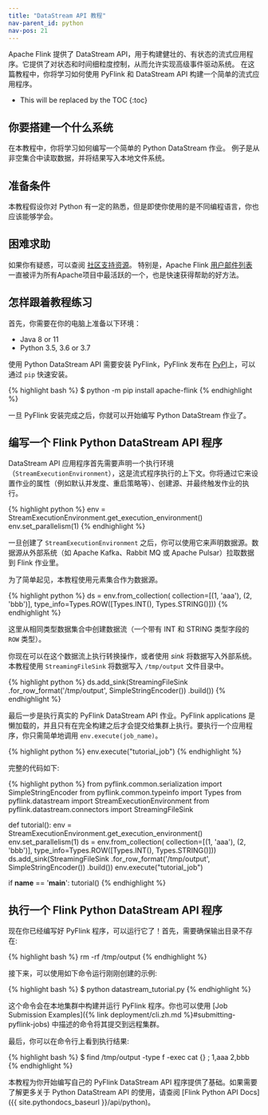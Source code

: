 ```yaml
---
title: "DataStream API 教程"
nav-parent_id: python
nav-pos: 21
---
```

<!--
Licensed to the Apache Software Foundation (ASF) under one
or more contributor license agreements.  See the NOTICE file
distributed with this work for additional information
regarding copyright ownership.  The ASF licenses this file
to you under the Apache License, Version 2.0 (the
"License"); you may not use this file except in compliance
with the License.  You may obtain a copy of the License at

  http://www.apache.org/licenses/LICENSE-2.0

Unless required by applicable law or agreed to in writing,
software distributed under the License is distributed on an
"AS IS" BASIS, WITHOUT WARRANTIES OR CONDITIONS OF ANY
KIND, either express or implied.  See the License for the
specific language governing permissions and limitations
under the License.
-->

Apache Flink 提供了 DataStream API，用于构建健壮的、有状态的流式应用程序。它提供了对状态和时间细粒度控制，从而允许实现高级事件驱动系统。
在这篇教程中，你将学习如何使用 PyFlink 和 DataStream API 构建一个简单的流式应用程序。

* This will be replaced by the TOC
{:toc}

## 你要搭建一个什么系统

在本教程中，你将学习如何编写一个简单的 Python DataStream 作业。
例子是从非空集合中读取数据，并将结果写入本地文件系统。

## 准备条件

本教程假设你对 Python 有一定的熟悉，但是即使你使用的是不同编程语言，你也应该能够学会。

## 困难求助

如果你有疑惑，可以查阅 [社区支持资源](https://flink.apache.org/zh/community.html)。
特别是，Apache Flink [用户邮件列表](https://flink.apache.org/zh/community.html#mailing-lists) 一直被评为所有Apache项目中最活跃的一个，也是快速获得帮助的好方法。

## 怎样跟着教程练习

首先，你需要在你的电脑上准备以下环境：

* Java 8 or 11
* Python 3.5, 3.6 or 3.7

使用 Python DataStream API 需要安装 PyFlink，PyFlink 发布在 [PyPI](https://pypi.org/project/apache-flink/)上，可以通过 `pip` 快速安装。 

{% highlight bash %}
$ python -m pip install apache-flink
{% endhighlight %}

一旦 PyFlink 安装完成之后，你就可以开始编写 Python DataStream 作业了。

## 编写一个 Flink Python DataStream API 程序

DataStream API 应用程序首先需要声明一个执行环境（`StreamExecutionEnvironment`），这是流式程序执行的上下文。你将通过它来设置作业的属性（例如默认并发度、重启策略等）、创建源、并最终触发作业的执行。

{% highlight python %}
env = StreamExecutionEnvironment.get_execution_environment()
env.set_parallelism(1)
{% endhighlight %}

一旦创建了 `StreamExecutionEnvironment` 之后，你可以使用它来声明数据源。数据源从外部系统（如 Apache Kafka、Rabbit MQ 或 Apache Pulsar）拉取数据到 Flink 作业里。

为了简单起见，本教程使用元素集合作为数据源。

{% highlight python %}
ds = env.from_collection(
    collection=[(1, 'aaa'), (2, 'bbb')],
    type_info=Types.ROW([Types.INT(), Types.STRING()]))
{% endhighlight %}

这里从相同类型数据集合中创建数据流（一个带有 INT 和 STRING 类型字段的 `ROW` 类型）。

你现在可以在这个数据流上执行转换操作，或者使用 _sink_ 将数据写入外部系统。本教程使用 `StreamingFileSink` 将数据写入 `/tmp/output` 文件目录中。

{% highlight python %}
ds.add_sink(StreamingFileSink
    .for_row_format('/tmp/output', SimpleStringEncoder())
    .build())
{% endhighlight %}

最后一步是执行真实的 PyFlink DataStream API 作业。PyFlink applications 是懒加载的，并且只有在完全构建之后才会提交给集群上执行。要执行一个应用程序，你只需简单地调用 `env.execute(job_name)`。

{% highlight python %}
env.execute("tutorial_job")
{% endhighlight %}

完整的代码如下:

{% highlight python %}
from pyflink.common.serialization import SimpleStringEncoder
from pyflink.common.typeinfo import Types
from pyflink.datastream import StreamExecutionEnvironment
from pyflink.datastream.connectors import StreamingFileSink


def tutorial():
    env = StreamExecutionEnvironment.get_execution_environment()
    env.set_parallelism(1)
    ds = env.from_collection(
        collection=[(1, 'aaa'), (2, 'bbb')],
        type_info=Types.ROW([Types.INT(), Types.STRING()]))
    ds.add_sink(StreamingFileSink
                .for_row_format('/tmp/output', SimpleStringEncoder())
                .build())
    env.execute("tutorial_job")


if __name__ == '__main__':
    tutorial()
{% endhighlight %}

## 执行一个 Flink Python DataStream API 程序

现在你已经编写好 PyFlink 程序，可以运行它了！首先，需要确保输出目录不存在:

{% highlight bash %}
rm -rf /tmp/output
{% endhighlight %}

接下来，可以使用如下命令运行刚刚创建的示例:

{% highlight bash %}
$ python datastream_tutorial.py
{% endhighlight %}

这个命令会在本地集群中构建并运行 PyFlink 程序。你也可以使用 [Job Submission Examples]({% link deployment/cli.zh.md %}#submitting-pyflink-jobs) 中描述的命令将其提交到远程集群。

最后，你可以在命令行上看到执行结果:

{% highlight bash %}
$ find /tmp/output -type f -exec cat {} \;
1,aaa
2,bbb
{% endhighlight %}

本教程为你开始编写自己的 PyFlink DataStream API 程序提供了基础。如果需要了解更多关于 Python DataStream API 的使用，请查阅 [Flink Python API Docs]({{ site.pythondocs_baseurl }}/api/python)。
